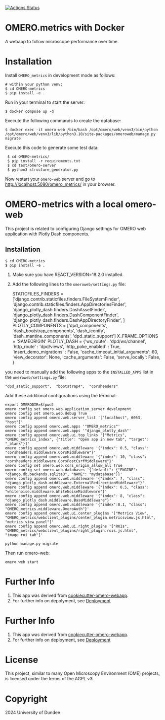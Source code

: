 
[![Actions Status](https://github.com/Wapaa/OMERO-project/workflows/OMERO/badge.svg)](https://github.com/Wapaa/OMERO-project/actions)

OMERO.metrics with Docker
=========================

A webapp to follow microscope performance over time.

Installation
============

Install `OMERO_metrics` in development mode as follows:

    # within your python venv:
    $ cd OMERO-metrics
    $ pip install -e .

Run in your terminal to start the server:

    $ docker compose up -d


Execute the following commands to create the database:

    $ docker exec -it omero-web /bin/bash /opt/omero/web/venv3/bin/python /opt/omero/web/venv3/lib/python3.10/site-packages/omeroweb/manage.py migrate

Execute this code to generate some test data:

     $ cd OMERO-metrics/
     $ pip install -r requirements.txt
     $ cd test/omero-server
     $ python3 structure_generator.py

Now restart your `omero-web` server and go to
<http://localhost:5080/omero_metrics/> in your browser.





# OMERO-metrics with a local omero-web

This project is related to configuring Django settings for OMERO web application with Plotly Dash components.

## Installation

```
$ cd OMERO-metrics
$ pip install -e .
```

1. Make sure you have REACT_VERSION=18.2.0 installed.
2. Add the following lines to the `omeroweb/settings.py` file:


    STATICFILES_FINDERS = ['django.contrib.staticfiles.finders.FileSystemFinder',
    'django.contrib.staticfiles.finders.AppDirectoriesFinder',
    'django_plotly_dash.finders.DashAssetFinder',
    'django_plotly_dash.finders.DashComponentFinder',
    'django_plotly_dash.finders.DashAppDirectoryFinder',
    ]
    PLOTLY_COMPONENTS = ['dpd_components', 'dash_bootstrap_components', 'dash_iconify', 'dash_mantine_components', 'dpd_static_support']
    X_FRAME_OPTIONS = 'SAMEORIGIN'
    PLOTLY_DASH = {'ws_route' : 'dpd/ws/channel', 'http_route' : 'dpd/views', 'http_poke_enabled' : True,
    'insert_demo_migrations' : False,
    'cache_timeout_initial_arguments': 60,
    'view_decorator': None,
    'cache_arguments': False,
    'serve_locally': False,
    }


you need to manually add the following apps to the `INSTALLED_APPS` list in the `omeroweb/settings.py` file:

    "dpd_static_support",  "bootstrap4",  "corsheaders"



Add these additional configurations using the terminal:

    export OMERODIR=$(pwd)
    omero config set omero.web.application_server development
    omero config set omero.web.debug True
    omero config append omero.web.server_list '["localhost", 6063, "host"]'
    omero config append omero.web.apps '"OMERO_metrics"'
    omero config append omero.web.apps '"django_plotly_dash"'
    omero config append omero.web.ui.top_links '["Metrics", "OMERO_metrics_index", {"title": "Open app in new tab", "target": "_blank"}]'
    omero config append omero.web.middleware '{"index": 0.5, "class": "corsheaders.middleware.CorsMiddleware"}'
    omero config append omero.web.middleware '{"index": 10, "class": "corsheaders.middleware.CorsPostCsrfMiddleware"}'
    omero config set omero.web.cors_origin_allow_all True
    omero config set omero.web.databases '{"default": {"ENGINE": "django.db.backends.sqlite3", "NAME": "mydatabase"}}'
    omero config append omero.web.middleware '{"index": 7, "class": "django_plotly_dash.middleware.ExternalRedirectionMiddleware"}'
    omero config append omero.web.middleware '{"index": 0.5, "class": "whitenoise.middleware.WhiteNoiseMiddleware"}'
    omero config append omero.web.middleware '{"index": 8, "class": "django_plotly_dash.middleware.BaseMiddleware"}'
    omero config append omero.web.middleware '{"index":0.1, "class": "OMERO_metrics.middleware.OmeroAuth"}'
    omero config append omero.web.ui.center_plugins '["Metrics View", "OMERO_metrics/webclient_plugins/center_plugin.metricsview.js.html", "metrics_view_panel"]'
    omero config append omero.web.ui.right_plugins '["ROIs", "OMERO_metrics/webclient_plugins/right_plugin.rois.js.html", "image_roi_tab"]'


```
python manage.py migrate
```

Then run omero-web:

    omero web start

Further Info
============

1.  This app was derived from [cookiecutter-omero-webapp](https://github.com/ome/cookiecutter-omero-webapp).
2.  For further info on depolyment, see [Deployment](https://docs.openmicroscopy.org/latest/omero/developers/Web/Deployment.html)



Further Info
============

1. This app was derived from [cookiecutter-omero-webapp](https://github.com/ome/cookiecutter-omero-webapp).
2. For further info on deployment, see [Deployment](https://docs.openmicroscopy.org/latest/omero/developers/Web/Deployment.html)


License
=======

This project, similar to many Open Microscopy Environment (OME) projects, is
licensed under the terms of the AGPL v3.


Copyright
=========

2024 University of Dundee


